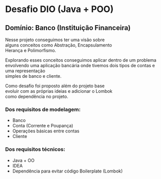# Desafio DIO (Java + POO)
## Domínio: Banco (Instituição Financeira)

Nesse projeto conseguimos ter uma visão sobre  
alguns conceitos como Abstração, Encapsulamento  
Herança e Polimorfismo.

Explorando esses conceitos conseguimos aplicar dentro
de um problema envolvendo uma aplicação bancária onde
tivemos dois tipos de contas e uma representação  
simples de banco e cliente.

Como desafio foi proposto além do projeto base  
evoluir com as próprias ideias e adicionar o Lombok  
como dependência no projeto.


### Dos requisitos de modelagem:

- Banco
- Conta (Corrente e Poupança)
- Operações básicas entre contas
- Cliente


### Dos requisitos técnicos:

- Java + OO
- IDEA
- Dependência para evitar código Boilerplate (Lombok)  


